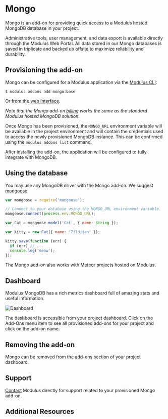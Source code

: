 Mongo
=====

Mongo is an add-on for providing quick access to a Modulus hosted MongoDB
database in your project.

Administrative tools, user management, and data export is available directly
through the Modulus Web Portal. All data stored in our Mongo databases is saved
in triplicate and backed up offsite to maximize reliability and durability.

## Provisioning the add-on

Mongo can be configured for a Modulus application via the
[Modulus CLI](https://modulus.io/codex/cli/using_the_cli):

    $ modulus addons add mongo:base

Or from the [web interface](https://addons.modulus.io/mongo).

_Note that the Mongo add-on [billing](https://modulus.io/pricing) works the same
as the standard Modulus hosted MongoDB solution._

Once Mongo has been provisioned, the `MONGO_URL` environment variable will be
available in the project environment and will contain the credentials used to
access the newly provisioned MongoDB instance. This can be confirmed using the
`modulus addons list` command.

After installing the add-on, the application will be configured to fully
integrate with MongoDB.

## Using the database

You may use any MongoDB driver with the Mongo add-on. We suggest
[mongoose](http://mongoosejs.com).

```js
var mongoose = require('mongoose');

// Connect to your database using the MONGO_URL environment variable.
mongoose.connect(process.env.MONGO_URL);

var Cat = mongoose.model('Cat', { name: String });

var kitty = new Cat({ name: 'Zildjian' });

kitty.save(function (err) {
  if (err) // ...
  console.log('meow');
});
```

The Mongo add-on also works with [Meteor](https://www.meteor.com) projects
hosted on Modulus.

## Dashboard

Modulus MongoDB has a rich metrics dashboard full of amazing stats and useful
information.

![Dashboard](http://blog.modulus.io/img/posts/introducing-mongodb-stats/dashboard.png)

The dashboard is accessible from your project dashboard. Click on the Add-Ons
menu item to see all provisioned add-ons for your project and click on the
add-on name.

## Removing the add-on

Mongo can be removed from the add-ons section of your project dashboard.

## Support

[Contact](https://modulus.io/contact) Modulus directly for support related to
your provisioned Mongo add-on.

## Additional Resources
